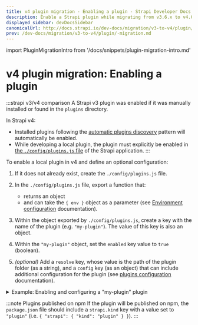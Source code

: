```yaml
---
title: v4 plugin migration - Enabling a plugin - Strapi Developer Docs
description: Enable a Strapi plugin while migrating from v3.6.x to v4.0.x with step-by-step instructions
displayed_sidebar: devDocsSidebar
canonicalUrl: http://docs.strapi.io/dev-docs/migration/v3-to-v4/plugin/enable-plugin.html
prev: /dev-docs/migration/v3-to-v4/plugin/-migration.md
---
```


import PluginMigrationIntro from '/docs/snippets/plugin-migration-intro.md'

# v4 plugin migration: Enabling a plugin

<PluginMigrationIntro components={props.components} />

:::strapi v3/v4 comparison
A Strapi v3 plugin was enabled if it was manually installed or found in the `plugins` directory.

In Strapi v4:

- Installed plugins following the [automatic plugins discovery](/dev-docs/plugins/plugins-intro.md#automatic-plugins-discovery) pattern will automatically be enabled.
- While developing a local plugin, the plugin must explicitly be enabled in [the `./config/plugins.js` file](/dev-docs/configurations//plugins.md) of the Strapi application.
:::

To enable a local plugin in v4 and define an optional configuration:

1. If it does not already exist, create the `./config/plugins.js` file.

2. In the `./config/plugins.js` file, export a function that:
    - returns an object
    - and can take the `{ env }` object as a parameter (see [Environment configuration](/dev-docs/configurations//environment.md) documentation).

3. Within the object exported by `./config/plugins.js`, create a key with the name of the plugin (e.g. `"my-plugin"`). The value of this key is also an object.

4. Within the `"my-plugin"` object, set the `enabled` key value to `true` (boolean).

5. _(optional)_ Add a `resolve` key, whose value is the path of the plugin folder (as a string), and a `config` key (as an object) that can include additional configuration for the plugin (see [plugins configuration](/dev-docs/configurations//plugins.md) documentation).

<details>
<summary>Example: Enabling and configuring a "my-plugin" plugin</summary>

```js title="./config/plugins.js"

module.exports = ({ env }) => ({
  "my-plugin": {
    enabled: true,
    resolve: "./path-to-my-plugin",
    config: {
      // additional configuration goes here
    },
  },
});
```

</details>

:::note Plugins published on npm
If the plugin will be published on npm, the `package.json` file should include a `strapi.kind` key with a value set to `"plugin"` (i.e. `{ "strapi": { "kind": "plugin" } }`).
:::

